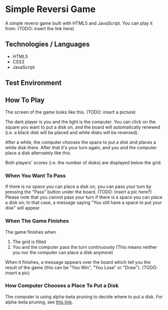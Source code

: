 # Simple Reversi Game
A simple reversi game built with HTML5 and JavaScript.
You can play it from: 
(TODO: insert the link here)

## Technologies / Languages
* HTML5
* CSS3
* JavaScript

## Test Environment

## How To Play
The screen of the game looks like this.
(TODO: insert a picture)

The dark player is you and the light is the computer. You can click on the square you want to put a disk on, and the board will automatically renewed (i.e. a black disk will be placed and white disks will be reversed). 

After a while, the computer chooses the space to put a disk and places a white disk there. After that it's your turn again, and you and the computer place a disk alternately like this.

Both players' scores (i.e. the number of disks) are displayed below the grid.

### When You Want To Pass
If there is no space you can place a disk on, you can pass your turn by pressing the "Pass" button under the board.
(TODO: Insert a pic here?)
Please note that you cannot pass your turn if there is a space you can place a disk on; In that case, a message saying "You still have a space to put your disk" will appear.

### When The Game Finishes
The game finishes when
1. The grid is filled
2. You and the computer pass the turn continuously (This means neither you nor the computer can place a disk anymore)

When it finishes, a message appears over the board which tell you the result of the game (this can be "You Win", "You Lose" or "Draw").
(TODO: insert a pic)

### How Computer Chooses a Place To Put a Disk
The computer is using alpha-beta pruning to decide where to put a disk.
For alpha-beta pruning, see [this link](https://en.wikipedia.org/wiki/Alpha%E2%80%93beta_pruning).